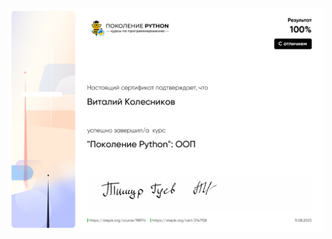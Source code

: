 <div>
<img align="center" src="https://github.com/kolesnikovvitaliy/pokolenie_python_oop/blob/main/10_Сертификат/img/srtificat.pdf" title="Git" **alt="Git">
​</div>